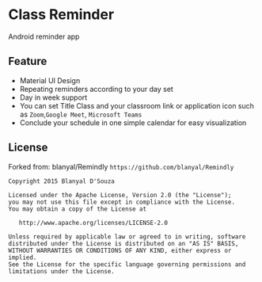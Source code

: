 # Class Reminder
Android reminder app

## Feature
- Material UI Design
- Repeating reminders according to your day set
- Day in week support
- You can set Title Class and your classroom link or application icon such as `Zoom`,`Google Meet`, `Microsoft Teams`
- Conclude your schedule in one simple calendar for easy visualization

## License
Forked from: blanyal/Remindly `https://github.com/blanyal/Remindly`

	Copyright 2015 Blanyal D'Souza

	Licensed under the Apache License, Version 2.0 (the "License");
	you may not use this file except in compliance with the License.
	You may obtain a copy of the License at

	   http://www.apache.org/licenses/LICENSE-2.0

	Unless required by applicable law or agreed to in writing, software
	distributed under the License is distributed on an "AS IS" BASIS,
	WITHOUT WARRANTIES OR CONDITIONS OF ANY KIND, either express or implied.
	See the License for the specific language governing permissions and
	limitations under the License.
